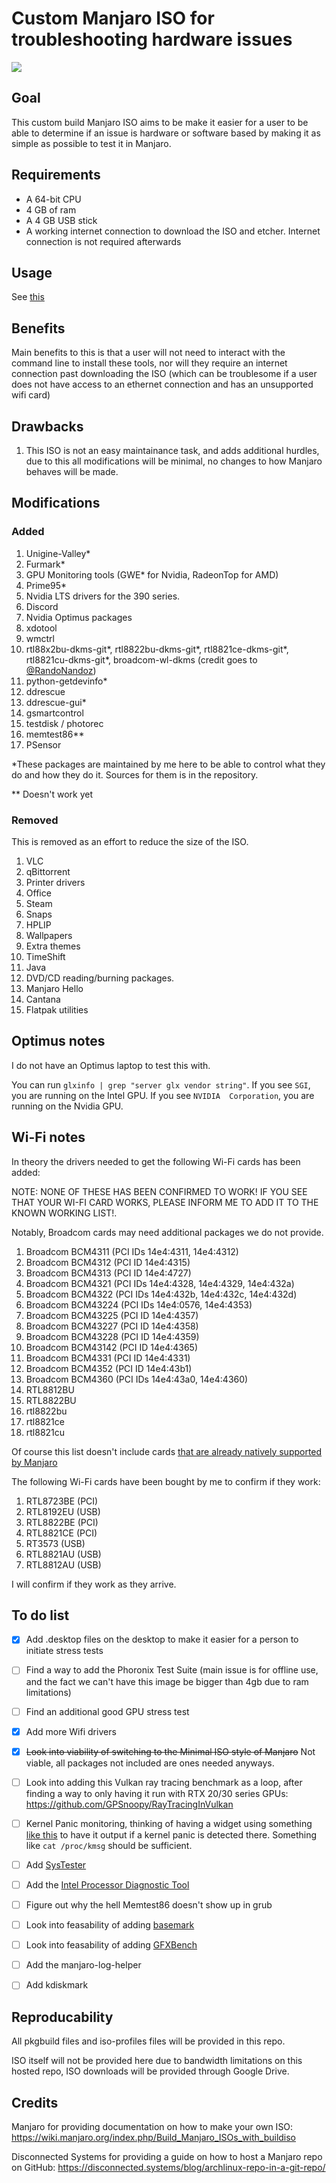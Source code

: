 # Custom Manjaro ISO for troubleshooting hardware issues

![](importantdance.gif)

## Goal

This custom build Manjaro ISO aims to be make it easier for a user to be able to determine if an issue is hardware or software based by making it as simple as possible to test it in Manjaro.

## Requirements

* A 64-bit CPU
* 4 GB of ram
* A 4 GB USB stick
* A working internet connection to download the ISO and etcher. Internet connection is not required afterwards

## Usage

See [this](https://github.com/Evernow/evernowmanjaro/wiki)

## Benefits

Main benefits to this is that a user will not need to interact with the command line to install these tools, nor will they require an internet connection past downloading the ISO (which can be troublesome if a user does not have access to an ethernet connection and has an unsupported wifi card) 

## Drawbacks

1. This ISO is not an easy maintainance task, and adds additional hurdles, due to this all modifications will be minimal, no changes to how Manjaro behaves will be made.


## Modifications

### Added

1. Unigine-Valley*
2. Furmark*
3. GPU Monitoring tools (GWE* for Nvidia, RadeonTop for AMD)
4. Prime95*
5. Nvidia LTS drivers for the 390 series. 
6. Discord
7. Nvidia Optimus packages 
8. xdotool
9. wmctrl
10. rtl88x2bu-dkms-git*, rtl8822bu-dkms-git*, rtl8821ce-dkms-git*, rtl8821cu-dkms-git*, broadcom-wl-dkms (credit goes to [@RandoNandoz](https://github.com/RandoNandoz))
11. python-getdevinfo*
12. ddrescue
13. ddrescue-gui*
14. gsmartcontrol
15. testdisk / photorec
16. memtest86**
17. PSensor

*These packages are maintained by me here to be able to control what they do and how they do it. Sources for them is in the repository.

** Doesn't work yet

### Removed
This is removed as an effort to reduce the size of the ISO.

1. VLC
2. qBittorrent
3. Printer drivers
4. Office
5. Steam
6. Snaps
7. HPLIP
8. Wallpapers
9. Extra themes
10. TimeShift
11. Java
12. DVD/CD reading/burning packages.
13. Manjaro Hello
14. Cantana
15. Flatpak utilities

## Optimus notes

I do not have an Optimus laptop to test this with. 

You can run `glxinfo | grep "server glx vendor string"`. If you see 
`SGI`, you are running on the Intel GPU. If you see `NVIDIA 
Corporation`, you are running on the Nvidia GPU.

## Wi-Fi notes

In theory the drivers needed to get the following Wi-Fi cards has been added:

NOTE: NONE OF THESE HAS BEEN CONFIRMED TO WORK! IF YOU SEE THAT YOUR WI-FI CARD WORKS, PLEASE INFORM ME TO ADD IT TO THE KNOWN WORKING LIST!.

Notably, Broadcom cards may need additional packages we do not provide. 

1. Broadcom BCM4311 (PCI IDs 14e4:4311, 14e4:4312) 
2. Broadcom BCM4312 (PCI ID 14e4:4315) 
3. Broadcom BCM4313  (PCI ID 14e4:4727) 
4. Broadcom BCM4321 (PCI IDs 14e4:4328, 14e4:4329, 14e4:432a) 
5. Broadcom BCM4322 (PCI IDs 14e4:432b, 14e4:432c, 14e4:432d) 
6. Broadcom BCM43224 (PCI IDs 14e4:0576, 14e4:4353) 
7. Broadcom BCM43225 (PCI ID 14e4:4357) 
8. Broadcom BCM43227  (PCI ID 14e4:4358) 
9. Broadcom BCM43228 (PCI ID 14e4:4359)
10. Broadcom BCM43142 (PCI ID 14e4:4365) 
11. Broadcom BCM4331 (PCI ID 14e4:4331) 
12. Broadcom BCM4352 (PCI ID 14e4:43b1) 
13. Broadcom BCM4360 (PCI IDs 14e4:43a0, 14e4:4360) 
14. RTL8812BU
15. RTL8822BU
16. rtl8822bu
17. rtl8821ce
18. rtl8821cu


Of course this list doesn't include cards [that are already natively supported by Manjaro](https://wireless.wiki.kernel.org/en/users/drivers) 

The following Wi-Fi cards have been bought by me to confirm if they work:

1. RTL8723BE (PCI)
2. RTL8192EU (USB)
3. RTL8822BE (PCI)
4. RTL8821CE (PCI)
5. RT3573 (USB)
6. RTL8821AU (USB) 
7. RTL8812AU (USB)

I will confirm if they work as they arrive.

## To do list

- [x] Add .desktop files on the desktop to make it easier for a person to initiate stress tests
- [ ] Find a way to add the Phoronix Test Suite (main issue is for offline use, and the fact we can't have this image be bigger than 4gb due to ram limitations)
- [ ] Find an additional good GPU stress test 
- [x] Add more Wifi drivers
- [x] ~~Look into viability of switching to the Minimal ISO style of Manjaro~~ Not viable, all packages not included are ones needed anyways.
- [ ] Look into adding this Vulkan ray tracing benchmark as a loop, after finding a way to only having it run with RTX 20/30 series GPUs: https://github.com/GPSnoopy/RayTracingInVulkan 
- [ ] Kernel Panic monitoring, thinking of having a widget using something [like this](https://apps.kde.org/knotes/) to have it output if a kernel panic is detected there. Something like `cat /proc/kmsg` should be sufficient. 
- [ ] Add [SysTester](https://aur.archlinux.org/packages/Systester/)
- [ ] Add the [Intel Processor Diagnostic Tool](https://wiki.archlinux.org/index.php/Stress_testing#Intel_Processor_Diagnostic_Tool)
- [ ] Figure out why the hell Memtest86 doesn't show up in grub
- [ ] Look into feasability of adding [basemark](https://aur.archlinux.org/packages/basemark/)
- [ ] Look into feasability of adding [GFXBench](https://aur.archlinux.org/packages/gfxbench/)
- [ ] Add the manjaro-log-helper
- [ ] Add kdiskmark




## Reproducability

All pkgbuild files and iso-profiles files will be provided in this repo. 

ISO itself will not be provided here due to bandwidth limitations on this hosted repo, ISO downloads will be provided through Google Drive.

## Credits

Manjaro for providing documentation on how to make your own ISO: https://wiki.manjaro.org/index.php/Build_Manjaro_ISOs_with_buildiso

Disconnected Systems for providing a guide on how to host a Manjaro repo on GitHub: https://disconnected.systems/blog/archlinux-repo-in-a-git-repo/


